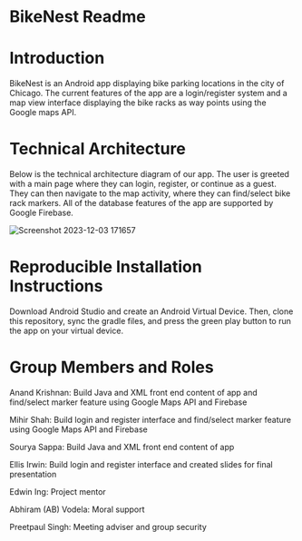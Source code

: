 # BikeNest Readme

# Introduction
BikeNest is an Android app displaying bike parking locations in the city of Chicago. The current features of the app are a login/register system and a map view interface displaying the bike racks as way points using the Google maps API.

# Technical Architecture
Below is the technical architecture diagram of our app. The user is greeted with a main page where they can login, register, or continue as a guest. They can then navigate to the map activity, where they can find/select bike rack markers. All of the database features of the app are supported by Google Firebase.

![Screenshot 2023-12-03 171657](https://github.com/CS222-UIUC-FA23/group-project-team27/assets/93841468/c6842cb8-7fd4-4e49-8904-d19daa3699af)

# Reproducible Installation Instructions
Download Android Studio and create an Android Virtual Device. Then, clone this repository, sync the gradle files, and press the green play button to run the app on your virtual device.

# Group Members and Roles
Anand Krishnan: Build Java and XML front end content of app and find/select marker feature using Google Maps API and Firebase

Mihir Shah: Build login and register interface and find/select marker feature using Google Maps API and Firebase

Sourya Sappa: Build Java and XML front end content of app

Ellis Irwin: Build login and register interface and created slides for final presentation

Edwin Ing: Project mentor

Abhiram (AB) Vodela: Moral support

Preetpaul Singh: Meeting adviser and group security
